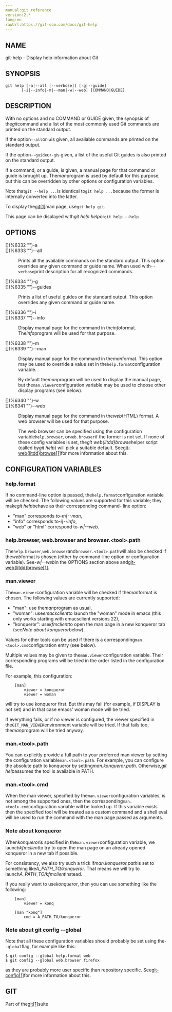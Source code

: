 ```yaml
---
manual:git reference
version:2.*
lang:en
rawUrl:https://git-scm.com/docs/git-help
---
```



## [](%6322 "")NAME<a name="_name"></a>


git-help - Display help information about Git





## [](%6324 "")SYNOPSIS<a name="_synopsis"></a>

```
git help [-a|--all [--verbose]] [-g|--guide]
	   [-i|--info|-m|--man|-w|--web] [COMMAND|GUIDE]
```




## [](%6325 "")DESCRIPTION<a name="_description"></a>


With no options and no COMMAND or GUIDE given, the synopsis of the<em>git</em>command and a list of the most commonly used Git commands are printed on the standard output.




If the option`--all`or`-a`is given, all available commands are printed on the standard output.




If the option`--guide`or`-g`is given, a list of the useful Git guides is also printed on the standard output.




If a command, or a guide, is given, a manual page for that command or guide is brought up. The<em>man</em>program is used by default for this purpose, but this can be overridden by other options or configuration variables.




Note that`git --help ...`is identical to`git help ...`because the former is internally converted into the latter.




To display the[git[1]](%2248 "")man page, use`git help git`.




This page can be displayed with<em>git help help</em>or`git help --help`





## [](%6331 "")OPTIONS<a name="_options"></a>
<dl><dt id='git-help--a'>[](%6332 "")-a</dt><dt id='git-help---all'>[](%6333 "")--all</dt><dd>

Prints all the available commands on the standard output. This option overrides any given command or guide name. When used with`--verbose`print description for all recognized commands.

</dd><dt id='git-help--g'>[](%6334 "")-g</dt><dt id='git-help---guides'>[](%6335 "")--guides</dt><dd>

Prints a list of useful guides on the standard output. This option overrides any given command or guide name.

</dd><dt id='git-help--i'>[](%6336 "")-i</dt><dt id='git-help---info'>[](%6337 "")--info</dt><dd>

Display manual page for the command in the<em>info</em>format. The<em>info</em>program will be used for that purpose.

</dd><dt id='git-help--m'>[](%6338 "")-m</dt><dt id='git-help---man'>[](%6339 "")--man</dt><dd>

Display manual page for the command in the<em>man</em>format. This option may be used to override a value set in the`help.format`configuration variable.



By default the<em>man</em>program will be used to display the manual page, but the`man.viewer`configuration variable may be used to choose other display programs (see below).


</dd><dt id='git-help--w'>[](%6340 "")-w</dt><dt id='git-help---web'>[](%6341 "")--web</dt><dd>

Display manual page for the command in the<em>web</em>(HTML) format. A web browser will be used for that purpose.



The web browser can be specified using the configuration variable`help.browser`, or`web.browser`if the former is not set. If none of these config variables is set, the<em>git web{litdd}browse</em>helper script (called by<em>git help</em>) will pick a suitable default. See[git-web{litdd}browse[1]](%5743 "")for more information about this.


</dd></dl>



## [](%6344 "")CONFIGURATION VARIABLES<a name="_configuration_variables"></a>

### [](%6345 "")help.format<a name="_help_format"></a>


If no command-line option is passed, the`help.format`configuration variable will be checked. The following values are supported for this variable; they make<em>git help</em>behave as their corresponding command- line option:



* &quot;man&quot; corresponds to<em>-m|--man</em>,
* &quot;info&quot; corresponds to<em>-i|--info</em>,
* &quot;web&quot; or &quot;html&quot; correspond to<em>-w|--web</em>.



### [](%6348 "")help.browser, web.browser and browser.&lt;tool&gt;.path<a name="_help_browser_web_browser_and_browser_tool_path"></a>


The`help.browser`,`web.browser`and`browser.<tool>.path`will also be checked if the<em>web</em>format is chosen (either by command-line option or configuration variable). See<em>-w|--web</em>in the OPTIONS section above and[git-web{litdd}browse[1]](%5743 "").




### [](%6349 "")man.viewer<a name="_man_viewer"></a>


The`man.viewer`configuration variable will be checked if the<em>man</em>format is chosen. The following values are currently supported:



* &quot;man&quot;: use the<em>man</em>program as usual,
* &quot;woman&quot;: use<em>emacsclient</em>to launch the &quot;woman&quot; mode in emacs (this only works starting with emacsclient versions 22),
* &quot;konqueror&quot;: use<em>kfmclient</em>to open the man page in a new konqueror tab (see<em>Note about konqueror</em>below).



Values for other tools can be used if there is a corresponding`man.<tool>.cmd`configuration entry (see below).




Multiple values may be given to the`man.viewer`configuration variable. Their corresponding programs will be tried in the order listed in the configuration file.




For example, this configuration:



```
	[man]
		viewer = konqueror
		viewer = woman
```




will try to use konqueror first. But this may fail (for example, if DISPLAY is not set) and in that case emacs&#39; woman mode will be tried.




If everything fails, or if no viewer is configured, the viewer specified in the`GIT_MAN_VIEWER`environment variable will be tried. If that fails too, the<em>man</em>program will be tried anyway.




### [](%6353 "")man.&lt;tool&gt;.path<a name="_man_tool_path"></a>


You can explicitly provide a full path to your preferred man viewer by setting the configuration variable`man.<tool>.path`. For example, you can configure the absolute path to konqueror by setting<em>man.konqueror.path</em>. Otherwise,<em>git help</em>assumes the tool is available in PATH.




### [](%6354 "")man.&lt;tool&gt;.cmd<a name="_man_tool_cmd"></a>


When the man viewer, specified by the`man.viewer`configuration variables, is not among the supported ones, then the corresponding`man.<tool>.cmd`configuration variable will be looked up. If this variable exists then the specified tool will be treated as a custom command and a shell eval will be used to run the command with the man page passed as arguments.




### [](%6355 "")Note about konqueror<a name="_note_about_konqueror"></a>


When<em>konqueror</em>is specified in the`man.viewer`configuration variable, we launch<em>kfmclient</em>to try to open the man page on an already opened konqueror in a new tab if possible.




For consistency, we also try such a trick if<em>man.konqueror.path</em>is set to something like<em>A_PATH_TO/konqueror</em>. That means we will try to launch<em>A_PATH_TO/kfmclient</em>instead.




If you really want to use<em>konqueror</em>, then you can use something like the following:



```
	[man]
		viewer = konq

	[man "konq"]
		cmd = A_PATH_TO/konqueror
```




### [](%6356 "")Note about git config --global<a name="_note_about_git_config_global"></a>


Note that all these configuration variables should probably be set using the`--global`flag, for example like this:



```
$ git config --global help.format web
$ git config --global web.browser firefox
```




as they are probably more user specific than repository specific. See[git-config[1]](%2249 "")for more information about this.






## [](%6359 "")GIT<a name="_git"></a>


Part of the[git[1]](%2248 "")suite





